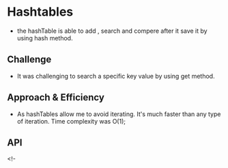 # Hashtables
- the hashTable is able to add , search and compere after it save it by using hash method. 

## Challenge
 - It was challenging to search a specific key value by using get method. 

## Approach & Efficiency
- As hashTables allow me to avoid iterating. It's much faster than any type of iteration. Time complexity was O(1);   

## API
<!-